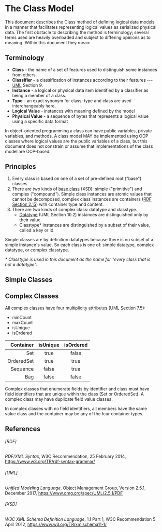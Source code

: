 # The Class Model
This document describes the Class method of defining logical data models in a manner that facilitates
representing logical values as serialized physical data. The first obstacle to describing the
method is terminology; several terms used are heavily overloaded and subject to differing
opinions as to meaning. Within this document they mean:

## Terminology

* **Class** - the name of a set of features used to distinguish some instances from others.
* **Classifier** - a classification of instances according to their features --- [UML](#uml) Section 9.  
* **Instance** - a logical or physical data item identified by a classifier as being a member of a class.
* **Type** - an exact synonym for class; type and class are used interchangeably here.
* **Logical Value** - instances with meaning defined by the model
* **Physical Value** - a sequence of bytes that represents a logical value using a specific data format

In object-oriented programming a class can have public variables, private variables, and methods.
A class model MAY be implemented using OOP classes where logical values are the public variables of a class,
but this document does not constrain or assume that implementations of the class model are OOP-based.

## Principles
1. Every class is based on one of a set of pre-defined root ("base") classes.
2. There are two kinds of [base class](https://www.w3.org/TR/xmlschema11-1/#Type_Definition_Summary)
(XSD): simple ("primitive") and complex ("compound"). Simple class instances are atomic values that
cannot be decomposed, complex class instances are containers
([RDF Section 2.15](https://www.w3.org/TR/REC-rdf-syntax/#section-Syntax-list-elements))
with container type and content.
3. There are two kinds of complex class: datatype and classtype.
    * [Datatype](#uml) (UML Section 10.2) instances are distinguished only by their value.
    * Classtype* instances are distinguished by a subset of their value, called a key or id.

Simple classes are by definition datatypes because there is no subset of a simple instance's
value.  So each class is one of: simple datatype, complex datatype, or complex classtype.

 *\* Classtype is used in this document as the name for "every class that is not a datatype".*

## Simple Classes

## Complex Classes

All complex classes have four [multiplicity attributes](#uml) (UML Section 7.5):
* minCount
* maxCount
* isUnique
* isOrdered

|  Container | isUnique | isOrdered |
|-----------:|:--------:|:---------:|
|        Set |   true   |   false   |
| OrderedSet |   true   |   true    |
|   Sequence |  false   |   true    |
|        Bag |  false   |   false   |

Complex classes that enumerate fields by identifier and class must have field identifiers that are
unique within the class (Set or OrderedSet). A complex class may have duplicate field value classes.

In complex classes with no field identifiers, all members have the same value class and the container
may be any of the four container types.


## References
###### [RDF]

*RDF/XML Syntax*, W3C Recommendation, 25 February 2014, https://www.w3.org/TR/rdf-syntax-grammar/

###### [UML]

*Unified Modeling Language*, Object Management Group, Version 2.5.1, December 2017,
https://www.omg.org/spec/UML/2.5.1/PDF

###### [XSD]

*W3C XML Schema Definition Language*, 1.1 Part 1, W3C Recommendation 5 April 2012,
https://www.w3.org/TR/xmlschema11-1/
